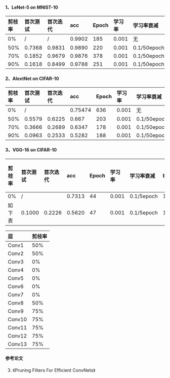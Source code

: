 #### 1、LeNet-5 on MNIST-10
|剪枝率|首次测试|首次迭代|acc      |Epoch|学习率|学习率衰减|batch|
|:-----|:-------|:------|:-------|:------|:-----|:--------|:---------|
|0%    |/       |/      |0.9902  |185    | 0.001|无       |256|
|50%   |0.7368  |0.9831 |0.9890  |220    |0.001 |0.1/50epoch|128|
|70%   |0.1852  |0.9679 |0.9876  |378    |0.001 |0.1/50epoch|128|
|90%   |0.1618  |0.8499 |0.9788  |251    |0.001 |0.1/50epoch|128|

#### 2、AlextNet on CIFAR-10
|剪枝率|首次测试|首次迭代|acc      |Epoch  |学习率|学习率衰减|batch     |显存占用|
|:-----|:-------|:------|:-------|:------|:-----|:--------|:---------|:---------|
|0%    |/       |       |0.75474 |636    | 0.001|无       |128       |     |
|50%   |0.5579  |0.6225 |0.667   |203    | 0.001|0.1/50epoch|128     |2197MB |
|70%   |0.3666  |0.2689 |0.6347  |178    | 0.001|0.1/50epoch|128     |1759MB |
|90%   |0.0963  |0.2533 |0.5282  |188    | 0.001|0.1/50epoch|128     |1341MB |


#### 3、VGG-16 on CIFAR-10
|剪枝率|首次测试|首次迭代|acc      |Epoch  |学习率|学习率衰减|batch     |显存占用|
|:-----|:-------|:------|:-------|:------|:-----|:--------|:---------|:---------|
|0%    |/       |       |0.7313 |44    | 0.001|0.1/5epoch       |16       |     |
|如下表|0.1000  |0.2226 |0.5620  |47     |0.001|0.1/5epoch       |16       |     |

|层	|剪枝率|
|:---|:----|
|Conv1|	50%|
|Conv2|	50%
|Conv3|	0%
|Conv4|	0%
|Conv5|	0%
|Conv6|	0%
|Conv7|	0%
|Conv8|	50%
|Conv9|	75%
|Conv10|75%
|Conv11|75%
|Conv12|75%
|Conv13|75%

#### 参考论文
3. 《Pruning Filters For Efficient ConvNets》
